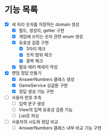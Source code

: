 # 기능 목록
- [x] 세 자리 숫자를 저장하는 domain 생성
    - [x] 필드, 생성자, getter 구현
    - [x] 게임에 쓰이는 숫자 관련 enum 생성
    - [x] 유효성 검증 구현
        - [x] 3자리 체크
        - [x] 숫자 범위 체크
        - [x] 중복 체크
    - [x] 필요 에러 메세지 작성
- [x] 랜덤 정답 만들기
    - [x] AnswerNumbers 클래스 생성
    - [x] GameService 싱글톤 구현
    - [x] 정답 생성 기능 구현
- [ ] 사용자 번호 추측
    - [ ] 입력 문구 생성
    - [ ] View의 입력 유효성 검증 기능
    - [ ] List로 파싱
- [ ] 사용자의 시도와 정답 비교
    - [ ] AnswerNumbers 클래스 내부 비교 기능 구현